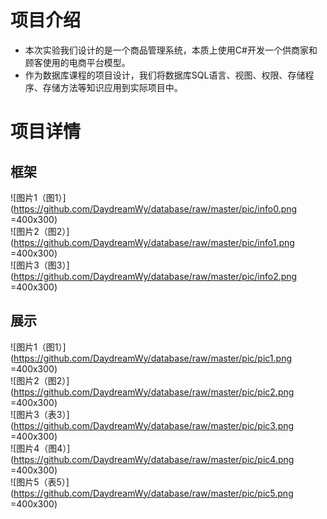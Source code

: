 # 项目介绍
- 本次实验我们设计的是一个商品管理系统，本质上使用C#开发一个供商家和顾客使用的电商平台模型。
- 作为数据库课程的项目设计，我们将数据库SQL语言、视图、权限、存储程序、存储方法等知识应用到实际项目中。

# 项目详情
## 框架
![图片1（图1）](https://github.com/DaydreamWy/database/raw/master/pic/info0.png =400x300)<br/>
![图片2（图2）](https://github.com/DaydreamWy/database/raw/master/pic/info1.png =400x300)<br/>
![图片3（图3）](https://github.com/DaydreamWy/database/raw/master/pic/info2.png =400x300)<br/>

## 展示
![图片1（图1）](https://github.com/DaydreamWy/database/raw/master/pic/pic1.png =400x300)<br/>
![图片2（图2）](https://github.com/DaydreamWy/database/raw/master/pic/pic2.png =400x300)<br/>
![图片3（表3）](https://github.com/DaydreamWy/database/raw/master/pic/pic3.png =400x300)<br/>
![图片4（图4）](https://github.com/DaydreamWy/database/raw/master/pic/pic4.png =400x300)<br/>
![图片5（表5）](https://github.com/DaydreamWy/database/raw/master/pic/pic5.png =400x300)<br/>